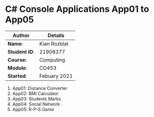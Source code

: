 # C# Console Applications App01 to App05
| Author | Details |
| ---- | ---- |
**Name**: | Kian Rozblat  |
**Student ID**: | 21908377 |
**Course:** | Computing |
**Module**: | CO453     |
**Started**: | Febuary 2021 |    

1. App01: Distance Converter
2. App02: BMI Calculator
3. App03: Students Marks
4. App04: Social Network
5. App05: R-P-S Game
